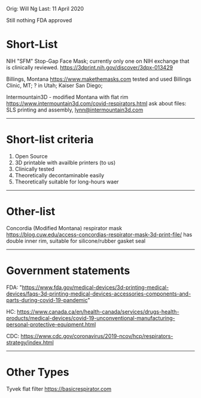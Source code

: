 Orig: Will Ng
Last: 11 April 2020

Still nothing FDA approved

# Short-List
NIH "SFM" Stop-Gap Face Mask; currently only one on NIH exchange that is clinically reviewed.
https://3dprint.nih.gov/discover/3dpx-013429

Billings, Montana
https://www.makethemasks.com
tested and used Billings Clinic, MT; ? in Utah; Kaiser San Diego;

Intermountain3D - modified Montana with flat rim
https://www.intermountain3d.com/covid-respirators.html
ask about files: SLS printing and assembly, lynn@intermountain3d.com

_____

# Short-list criteria
1) Open Source
2) 3D printable with availble printers (to us)
3) Clinically tested 
4) Theoretically decontaminable easily
5) Theoretically suitable for long-hours waer

_____
# Other-list
Concordia (Modified Montana) respirator mask
https://blog.cuw.edu/access-concordias-respirator-mask-3d-print-file/
has double inner rim, suitable for silicone/rubber gasket seal

_____

# Government statements
FDA:
"https://www.fda.gov/medical-devices/3d-printing-medical-devices/faqs-3d-printing-medical-devices-accessories-components-and-parts-during-covid-19-pandemic"

HC: 
https://www.canada.ca/en/health-canada/services/drugs-health-products/medical-devices/covid-19-unconventional-manufacturing-personal-protective-equipment.html

CDC: 
https://www.cdc.gov/coronavirus/2019-ncov/hcp/respirators-strategy/index.html
____

# Other Types
Tyvek flat filter
https://basicrespirator.com

